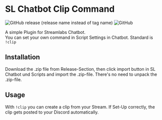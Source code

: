 # SL Chatbot Clip Command
 
![GitHub release (release name instead of tag name)](https://img.shields.io/github/v/release/dustydiamond/SL-Chatbot-Clip-Command?include_prereleases&sort=date) ![GitHub](https://img.shields.io/github/license/DustyDiamond/SL-Chatbot-Clip-Command)

A simple Plugin for Streamlabs Chatbot.  
You can set your own command in Script Settings in Chatbot. Standard is `!clip`

## Installation

Download the .zip file from Release-Section, then click import button in SL Chatbot und Scripts and import the .zip-file. There's no need to unpack the .zip-file.  

## Usage

With `!clip` you can create a clip from your Stream. If Set-Up correctly, the clip gets posted to your Discord automatically.
